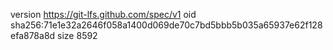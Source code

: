 version https://git-lfs.github.com/spec/v1
oid sha256:71e1e32a2646f058a1400d069de70c7bd5bbb5b035a65937e62f128efa878a8d
size 8592
